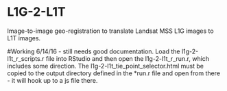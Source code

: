 # L1G-2-L1T
Image-to-image geo-registration to translate Landsat MSS L1G images to L1T images.

#Working 6/14/16 - still needs good documentation. Load the l1g-2-l1t_r_scripts.r file into RStudio and then open the l1g-2-l1t_r_run.r, which includes some direction. The l1g-2-l1t_tie_point_selector.html must be copied to the output directory defined in the *run.r file and open from there - it will hook up to a js file there.
